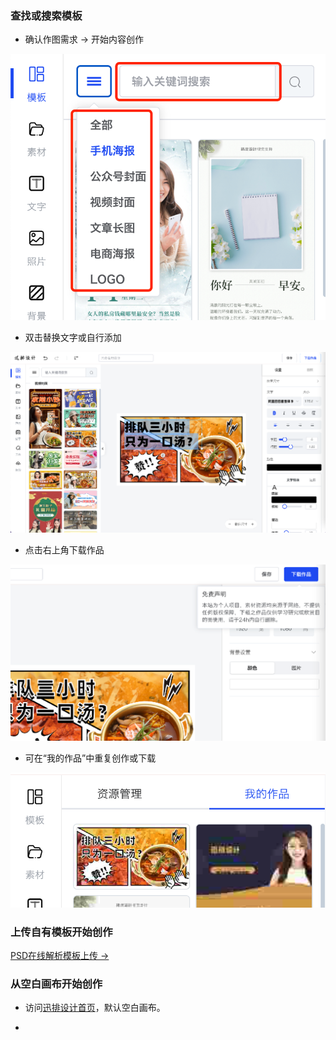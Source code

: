 ### 查找或搜索模板

- 确认作图需求 -> 开始内容创作

![](../images/2023-7-17-1689557849182.png)

- 双击替换文字或自行添加

![](../images/2023-7-17-1689558055663.png)

- 点击右上角下载作品

![](../images/2023-7-17-1689558362935.png)

- 可在“我的作品”中重复创作或下载

![](../images/2023-7-17-1689558304387.png)

### 上传自有模板开始创作

[PSD在线解析模板上传 ->](/articles/1687855172725)

### 从空白画布开始创作

- 访问[迅排设计首页](https://design.palxp.com/home)，默认空白画布。

- 